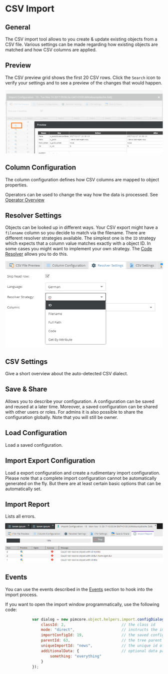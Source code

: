 # CSV Import

## General

The CSV import tool allows to you create & update existing objects from a CSV file. Various settings can be made regarding how existing objects are 
matched and how CSV columns are applied.

## Preview

The CSV preview grid shows the first 20 CSV rows. Click the `Search` icon to verify your settings and to see a preview of the changes that would happen.

![Preview](../../img/csvimport/preview.png)

## Column Configuration

The column configuration defines how CSV columns are mapped to object properties.

Operators can be used to change the way how the data is processed. See [Operator Overview](./02_Operators/README.md)

## Resolver Settings

Objects can be looked up in different ways. Your CSV export might have a `filename` column so you decide to match via the filename.
There are different resolver strategies available. The simplest one is the `ID` strategy which expects that a column value matches exactly with a object ID.
In some cases you might want to implement your own strategy. The [Code Resolver](./01_Resolver/05_Code.md) allows you to do this.

![Resolver](../../img/csvimport/resolver.png)


## CSV Settings

Give a short overview about the auto-detected CSV dialect.

## Save & Share

Allows you to describe your configuration. A configuration can be saved and reused at a later time.
Moreover, a saved configuration can be shared with other users or roles. For admins it is also possible to share the configuration globally.
Note that you will still be owner.

## Load Configuration

Load a saved configuration.

## Import Export Configuration

Load a export configuration and create a rudimentary import configuration. Please note that a complete import configuration cannot be automatically generated on the fly.
But there are at least certain basic options that can be automatically set.   

## Import Report

Lists all errors.

![Preview](../../img/csvimport/report.png)

## Events

You can use the events described in the 
[Events](https://github.com/pimcore/pimcore/blob/master/pimcore/lib/Pimcore/Event/DataObjectImportEvents.php)
section to hook into the import process.

If you want to open the import window programmatically, use the following code:

```javascript
            var dialog = new pimcore.object.helpers.import.configDialog({
                classId: 2,                         // the class id
                mode: "direct",                     // instructs the importer not to ask for the file
                importConfigId: 19,                 // the saved configuration id
                parentId: 63,                       // the tree parent id (optional)
                uniqueImportId: "news",             // the unique id of this import (IMPORTANT: CSV is expected to be available at ' PIMCORE_SYSTEM_TEMP_DIRECTORY + '/import_' + [uniqueImportId])
                additionalData: {                   // optional data passed to the event handler
                    something: "everything"
                }
            });
```

